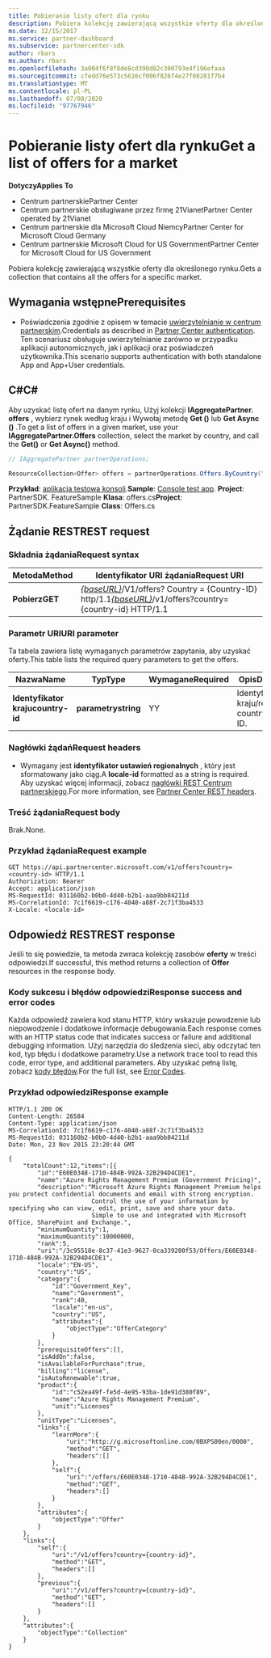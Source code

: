 ```yaml
---
title: Pobieranie listy ofert dla rynku
description: Pobiera kolekcję zawierającą wszystkie oferty dla określonego rynku.
ms.date: 12/15/2017
ms.service: partner-dashboard
ms.subservice: partnercenter-sdk
author: rbars
ms.author: rbars
ms.openlocfilehash: 3a004f6f8f8de8cd398d82c300793e4f196efaaa
ms.sourcegitcommit: cfedd76e573c5616cf006f826f4e27f08281f7b4
ms.translationtype: MT
ms.contentlocale: pl-PL
ms.lasthandoff: 07/08/2020
ms.locfileid: "97767946"
---
```

# <a name="get-a-list-of-offers-for-a-market"></a><span data-ttu-id="e346c-103">Pobieranie listy ofert dla rynku</span><span class="sxs-lookup"><span data-stu-id="e346c-103">Get a list of offers for a market</span></span>

<span data-ttu-id="e346c-104">**Dotyczy**</span><span class="sxs-lookup"><span data-stu-id="e346c-104">**Applies To**</span></span>

- <span data-ttu-id="e346c-105">Centrum partnerskie</span><span class="sxs-lookup"><span data-stu-id="e346c-105">Partner Center</span></span>
- <span data-ttu-id="e346c-106">Centrum partnerskie obsługiwane przez firmę 21Vianet</span><span class="sxs-lookup"><span data-stu-id="e346c-106">Partner Center operated by 21Vianet</span></span>
- <span data-ttu-id="e346c-107">Centrum partnerskie dla Microsoft Cloud Niemcy</span><span class="sxs-lookup"><span data-stu-id="e346c-107">Partner Center for Microsoft Cloud Germany</span></span>
- <span data-ttu-id="e346c-108">Centrum partnerskie Microsoft Cloud for US Government</span><span class="sxs-lookup"><span data-stu-id="e346c-108">Partner Center for Microsoft Cloud for US Government</span></span>

<span data-ttu-id="e346c-109">Pobiera kolekcję zawierającą wszystkie oferty dla określonego rynku.</span><span class="sxs-lookup"><span data-stu-id="e346c-109">Gets a collection that contains all the offers for a specific market.</span></span>

## <a name="prerequisites"></a><span data-ttu-id="e346c-110">Wymagania wstępne</span><span class="sxs-lookup"><span data-stu-id="e346c-110">Prerequisites</span></span>

- <span data-ttu-id="e346c-111">Poświadczenia zgodnie z opisem w temacie [uwierzytelnianie w centrum partnerskim](partner-center-authentication.md).</span><span class="sxs-lookup"><span data-stu-id="e346c-111">Credentials as described in [Partner Center authentication](partner-center-authentication.md).</span></span> <span data-ttu-id="e346c-112">Ten scenariusz obsługuje uwierzytelnianie zarówno w przypadku aplikacji autonomicznych, jak i aplikacji oraz poświadczeń użytkownika.</span><span class="sxs-lookup"><span data-stu-id="e346c-112">This scenario supports authentication with both standalone App and App+User credentials.</span></span>

## <a name="c"></a><span data-ttu-id="e346c-113">C\#</span><span class="sxs-lookup"><span data-stu-id="e346c-113">C\#</span></span>

<span data-ttu-id="e346c-114">Aby uzyskać listę ofert na danym rynku, Użyj kolekcji **IAggregatePartner. offers** , wybierz rynek według kraju i Wywołaj metodę **Get ()** lub **Get Async ()** .</span><span class="sxs-lookup"><span data-stu-id="e346c-114">To get a list of offers in a given market, use your **IAggregatePartner.Offers** collection, select the market by country, and call the **Get()** or **Get Async()** method.</span></span>

``` csharp
// IAggregatePartner partnerOperations;

ResourceCollection<Offer> offers = partnerOperations.Offers.ByCountry("US").Get();
```

<span data-ttu-id="e346c-115">**Przykład**: [aplikacja testowa konsoli](console-test-app.md).</span><span class="sxs-lookup"><span data-stu-id="e346c-115">**Sample**: [Console test app](console-test-app.md).</span></span> <span data-ttu-id="e346c-116">**Project**: PartnerSDK. FeatureSample **Klasa**: offers.cs</span><span class="sxs-lookup"><span data-stu-id="e346c-116">**Project**: PartnerSDK.FeatureSample **Class**: Offers.cs</span></span>

## <a name="rest-request"></a><span data-ttu-id="e346c-117">Żądanie REST</span><span class="sxs-lookup"><span data-stu-id="e346c-117">REST request</span></span>

### <a name="request-syntax"></a><span data-ttu-id="e346c-118">Składnia żądania</span><span class="sxs-lookup"><span data-stu-id="e346c-118">Request syntax</span></span>

| <span data-ttu-id="e346c-119">Metoda</span><span class="sxs-lookup"><span data-stu-id="e346c-119">Method</span></span>  | <span data-ttu-id="e346c-120">Identyfikator URI żądania</span><span class="sxs-lookup"><span data-stu-id="e346c-120">Request URI</span></span>                                                                          |
|---------|--------------------------------------------------------------------------------------|
| <span data-ttu-id="e346c-121">**Pobierz**</span><span class="sxs-lookup"><span data-stu-id="e346c-121">**GET**</span></span> | <span data-ttu-id="e346c-122">[*{baseURL}*](partner-center-rest-urls.md)/V1/offers? Country = {Country-ID} http/1.1</span><span class="sxs-lookup"><span data-stu-id="e346c-122">[*{baseURL}*](partner-center-rest-urls.md)/v1/offers?country={country-id} HTTP/1.1</span></span>   |

### <a name="uri-parameter"></a><span data-ttu-id="e346c-123">Parametr URI</span><span class="sxs-lookup"><span data-stu-id="e346c-123">URI parameter</span></span>

<span data-ttu-id="e346c-124">Ta tabela zawiera listę wymaganych parametrów zapytania, aby uzyskać oferty.</span><span class="sxs-lookup"><span data-stu-id="e346c-124">This table lists the required query parameters to get the offers.</span></span>

| <span data-ttu-id="e346c-125">Nazwa</span><span class="sxs-lookup"><span data-stu-id="e346c-125">Name</span></span>           | <span data-ttu-id="e346c-126">Typ</span><span class="sxs-lookup"><span data-stu-id="e346c-126">Type</span></span>       | <span data-ttu-id="e346c-127">Wymagane</span><span class="sxs-lookup"><span data-stu-id="e346c-127">Required</span></span> | <span data-ttu-id="e346c-128">Opis</span><span class="sxs-lookup"><span data-stu-id="e346c-128">Description</span></span>            |
|----------------|------------|----------|------------------------|
| <span data-ttu-id="e346c-129">**Identyfikator kraju**</span><span class="sxs-lookup"><span data-stu-id="e346c-129">**country-id**</span></span> | <span data-ttu-id="e346c-130">**parametry**</span><span class="sxs-lookup"><span data-stu-id="e346c-130">**string**</span></span> | <span data-ttu-id="e346c-131">Y</span><span class="sxs-lookup"><span data-stu-id="e346c-131">Y</span></span>        | <span data-ttu-id="e346c-132">Identyfikator kraju/regionu.</span><span class="sxs-lookup"><span data-stu-id="e346c-132">The country/region ID.</span></span> |

### <a name="request-headers"></a><span data-ttu-id="e346c-133">Nagłówki żądań</span><span class="sxs-lookup"><span data-stu-id="e346c-133">Request headers</span></span>

- <span data-ttu-id="e346c-134">Wymagany jest **identyfikator ustawień regionalnych** , który jest sformatowany jako ciąg.</span><span class="sxs-lookup"><span data-stu-id="e346c-134">A **locale-id** formatted as a string is required.</span></span>
<span data-ttu-id="e346c-135">Aby uzyskać więcej informacji, zobacz [nagłówki REST Centrum partnerskiego](headers.md).</span><span class="sxs-lookup"><span data-stu-id="e346c-135">For more information, see [Partner Center REST headers](headers.md).</span></span>

### <a name="request-body"></a><span data-ttu-id="e346c-136">Treść żądania</span><span class="sxs-lookup"><span data-stu-id="e346c-136">Request body</span></span>

<span data-ttu-id="e346c-137">Brak.</span><span class="sxs-lookup"><span data-stu-id="e346c-137">None.</span></span>

### <a name="request-example"></a><span data-ttu-id="e346c-138">Przykład żądania</span><span class="sxs-lookup"><span data-stu-id="e346c-138">Request example</span></span>

```http
GET https://api.partnercenter.microsoft.com/v1/offers?country=<country-id> HTTP/1.1
Authorization: Bearer
Accept: application/json
MS-RequestId: 031160b2-b0b0-4d40-b2b1-aaa9bb84211d
MS-CorrelationId: 7c1f6619-c176-4040-a88f-2c71f3ba4533
X-Locale: <locale-id>
```

## <a name="rest-response"></a><span data-ttu-id="e346c-139">Odpowiedź REST</span><span class="sxs-lookup"><span data-stu-id="e346c-139">REST response</span></span>

<span data-ttu-id="e346c-140">Jeśli to się powiedzie, ta metoda zwraca kolekcję zasobów **oferty** w treści odpowiedzi.</span><span class="sxs-lookup"><span data-stu-id="e346c-140">If successful, this method returns a collection of **Offer** resources in the response body.</span></span>

### <a name="response-success-and-error-codes"></a><span data-ttu-id="e346c-141">Kody sukcesu i błędów odpowiedzi</span><span class="sxs-lookup"><span data-stu-id="e346c-141">Response success and error codes</span></span>

<span data-ttu-id="e346c-142">Każda odpowiedź zawiera kod stanu HTTP, który wskazuje powodzenie lub niepowodzenie i dodatkowe informacje debugowania.</span><span class="sxs-lookup"><span data-stu-id="e346c-142">Each response comes with an HTTP status code that indicates success or failure and additional debugging information.</span></span> <span data-ttu-id="e346c-143">Użyj narzędzia do śledzenia sieci, aby odczytać ten kod, typ błędu i dodatkowe parametry.</span><span class="sxs-lookup"><span data-stu-id="e346c-143">Use a network trace tool to read this code, error type, and additional parameters.</span></span> <span data-ttu-id="e346c-144">Aby uzyskać pełną listę, zobacz [kody błędów](error-codes.md).</span><span class="sxs-lookup"><span data-stu-id="e346c-144">For the full list, see [Error Codes](error-codes.md).</span></span>

### <a name="response-example"></a><span data-ttu-id="e346c-145">Przykład odpowiedzi</span><span class="sxs-lookup"><span data-stu-id="e346c-145">Response example</span></span>

```http
HTTP/1.1 200 OK
Content-Length: 26584
Content-Type: application/json
MS-CorrelationId: 7c1f6619-c176-4040-a88f-2c71f3ba4533
MS-RequestId: 031160b2-b0b0-4d40-b2b1-aaa9bb84211d
Date: Mon, 23 Nov 2015 23:20:44 GMT

{
    "totalCount":12,"items":[{
        "id":"E60E0348-1710-484B-992A-32B294D4CDE1",
        "name":"Azure Rights Management Premium (Government Pricing)",
        "description":"Microsoft Azure Rights Management Premium helps you protect confidential documents and email with strong encryption.
                       Control the use of your information by specifying who can view, edit, print, save and share your data.
                       Simple to use and integrated with Microsoft Office, SharePoint and Exchange.",
        "minimumQuantity":1,
        "maximumQuantity":10000000,
        "rank":5,
        "uri":"/3c95518e-8c37-41e3-9627-0ca339200f53/Offers/E60E0348-1710-484B-992A-32B294D4CDE1",
        "locale":"EN-US",
        "country":"US",
        "category":{
            "id":"Government_Key",
            "name":"Government",
            "rank":40,
            "locale":"en-us",
            "country":"US",
            "attributes":{
                "objectType":"OfferCategory"
            }
        },
        "prerequisiteOffers":[],
        "isAddOn":false,
        "isAvailableForPurchase":true,
        "billing":"license",
        "isAutoRenewable":true,
        "product":{
            "id":"c52ea49f-fe5d-4e95-93ba-1de91d380f89",
            "name":"Azure Rights Management Premium",
            "unit":"Licenses"
        },
        "unitType":"Licenses",
        "links":{
            "learnMore":{
                "uri":"http://g.microsoftonline.com/0BXPS00en/0000",
                "method":"GET",
                "headers":[]
            },
            "self":{
                "uri":"/offers/E60E0348-1710-484B-992A-32B294D4CDE1",
                "method":"GET",
                "headers":[]
            }
        },
        "attributes":{
            "objectType":"Offer"
        }
    },
    "links":{
        "self":{
            "uri":"/v1/offers?country={country-id}",
            "method":"GET",
            "headers":[]
        },
        "previous":{
            "uri":"/v1/offers?country={country-id}",
            "method":"GET",
            "headers":[]
        }
    },
    "attributes":{
        "objectType":"Collection"
    }
}
```
